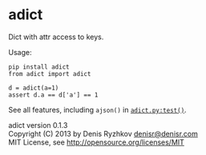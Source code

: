adict
=====

Dict with attr access to keys.

Usage:

    pip install adict
    from adict import adict

    d = adict(a=1)
    assert d.a == d['a'] == 1

See all features, including `ajson()` in [`adict.py:test()`](https://github.com/denis-ryzhkov/adict/blob/master/adict.py#L46).

adict version 0.1.3  
Copyright (C) 2013 by Denis Ryzhkov <denisr@denisr.com>  
MIT License, see http://opensource.org/licenses/MIT
